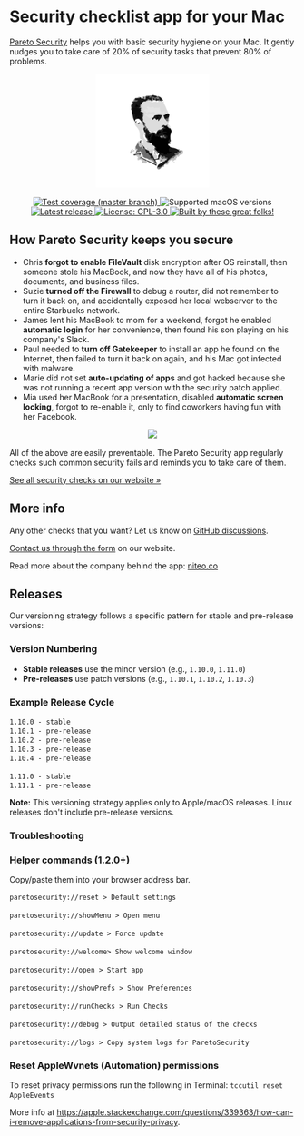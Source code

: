 # Security checklist app for your Mac

[Pareto Security](https://paretosecurity.com/) helps you with basic security hygiene on your Mac. It gently nudges you to take care of 20% of security tasks that prevent 80% of problems.

<p align="center">
  <img height="200" src="https://github.com/ParetoSecurity/pareto-mac/blob/main/assets/icon.png?raw=true" />
</p>

<p align="center">
  <a href="https://codecov.io/gh/ParetoSecurity/pareto-mac">
	<img alt="Test coverage (master branch)"
	     src="https://img.shields.io/codecov/c/github/ParetoSecurity/pareto-mac?label=tests%20coverage&token=0PQ1BR279J">
  </a>
  <img alt="Supported macOS versions"
         src="https://img.shields.io/badge/macOS%20versions-Big%20Sur%2C%20Monterey-blue">
  </a>
  <a href="https://github.com/ParetoSecurity/pareto-mac/releases">
    <img alt="Latest release"
         src="https://img.shields.io/github/v/release/ParetoSecurity/pareto-mac?include_prereleases&sort=semver&label=latest%20release">
  </a>
  <a href="https://github.com/ParetoSecurity/pareto-mac/blob/master/LICENSE">
    <img alt="License: GPL-3.0"
         src="https://img.shields.io/github/license/ParetoSecurity/pareto-mac?color=blue">
  </a>
  <a href="https://github.com/ParetoSecurity/pareto-mac/graphs/contributors">
    <img alt="Built by these great folks!"
         src="https://img.shields.io/github/contributors/ParetoSecurity/pareto-mac.svg">
  </a>
</p>


## How Pareto Security keeps you secure

- Chris **forgot to enable FileVault** disk encryption after OS reinstall, then someone stole his MacBook, and now they have all of his photos, documents, and business files.
- Suzie **turned off the Firewall** to debug a router, did not remember to turn it back on, and accidentally exposed her local webserver to the entire Starbucks network.
- James lent his MacBook to mom for a weekend, forgot he enabled **automatic login** for her convenience, then found his son playing on his company's Slack.
- Paul needed to **turn off Gatekeeper** to install an app he found on the Internet, then failed to turn it back on again, and his Mac got infected with malware.
- Marie did not set **auto-updating of apps** and got hacked because she was not running a recent app version with the security patch applied.
- Mia used her MacBook for a presentation, disabled **automatic screen locking**, forgot to re-enable it, only to find coworkers having fun with her Facebook.


<p align="center">
  <a href="https://www.youtube.com/watch?v=eOrn62dBVwY"><img height="300" src="https://github.com/ParetoSecurity/pareto-mac/blob/main/assets/screenshot.png?raw=true" /></a>
</p>

All of the above are easily preventable. The Pareto Security app regularly checks such common security fails and reminds you to take care of them.

[See all security checks on our website »](https://paretosecurity.com/security-checks)


## More info

Any other checks that you want? Let us know on [GitHub discussions](https://github.com/ParetoSecurity/pareto-mac/discussions/3).

[Contact us through the form](https://paretosecurity.com/contact) on our website.

Read more about the company behind the app: [niteo.co](https://niteo.co/)

## Releases

Our versioning strategy follows a specific pattern for stable and pre-release versions:

### Version Numbering

- **Stable releases** use the minor version (e.g., `1.10.0`, `1.11.0`)
- **Pre-releases** use patch versions (e.g., `1.10.1`, `1.10.2`, `1.10.3`)

### Example Release Cycle

```
1.10.0 - stable
1.10.1 - pre-release
1.10.2 - pre-release
1.10.3 - pre-release
1.10.4 - pre-release

1.11.0 - stable
1.11.1 - pre-release
```

**Note:** This versioning strategy applies only to Apple/macOS releases. Linux releases don't include pre-release versions.

### Troubleshooting

### Helper commands (1.2.0+)

Copy/paste them into your browser address bar.

```
paretosecurity://reset > Default settings

paretosecurity://showMenu > Open menu

paretosecurity://update > Force update

paretosecurity://welcome> Show welcome window

paretosecurity://open > Start app

paretosecurity://showPrefs > Show Preferences

paretosecurity://runChecks > Run Checks

paretosecurity://debug > Output detailed status of the checks

paretosecurity://logs > Copy system logs for ParetoSecurity
```

### Reset AppleWvnets (Automation) permissions

To reset privacy permissions run the following in Terminal: `tccutil reset AppleEvents`

More info at https://apple.stackexchange.com/questions/339363/how-can-i-remove-applications-from-security-privacy.

